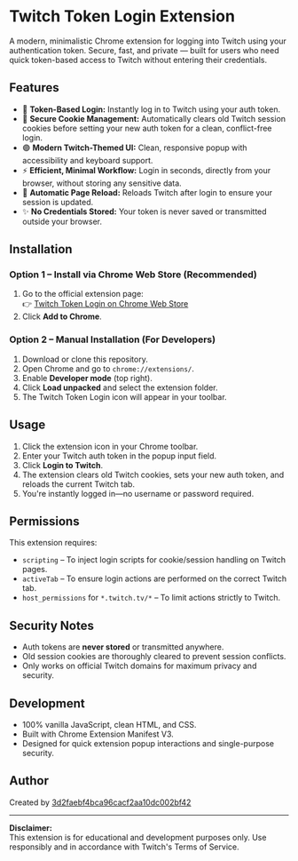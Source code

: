 # Twitch Token Login Extension

A modern, minimalistic Chrome extension for logging into Twitch using your authentication token. Secure, fast, and private — built for users who need quick token-based access to Twitch without entering their credentials.

## Features

- 🔑 **Token-Based Login:** Instantly log in to Twitch using your auth token.
- 🧹 **Secure Cookie Management:** Automatically clears old Twitch session cookies before setting your new auth token for a clean, conflict-free login.
- 🟣 **Modern Twitch-Themed UI:** Clean, responsive popup with accessibility and keyboard support.
- ⚡ **Efficient, Minimal Workflow:** Login in seconds, directly from your browser, without storing any sensitive data.
- 🔄 **Automatic Page Reload:** Reloads Twitch after login to ensure your session is updated.
- ✨ **No Credentials Stored:** Your token is never saved or transmitted outside your browser.

## Installation

### Option 1 – Install via Chrome Web Store (Recommended)
1. Go to the official extension page:  
   👉 [Twitch Token Login on Chrome Web Store](https://chromewebstore.google.com/detail/twitch-token-login/hhcibbgfnijghlpdkejnhflklnloihac)
2. Click **Add to Chrome**.

### Option 2 – Manual Installation (For Developers)
1. Download or clone this repository.
2. Open Chrome and go to `chrome://extensions/`.
3. Enable **Developer mode** (top right).
4. Click **Load unpacked** and select the extension folder.
5. The Twitch Token Login icon will appear in your toolbar.

## Usage

1. Click the extension icon in your Chrome toolbar.
2. Enter your Twitch auth token in the popup input field.
3. Click **Login to Twitch**.
4. The extension clears old Twitch cookies, sets your new auth token, and reloads the current Twitch tab.
5. You're instantly logged in—no username or password required.

## Permissions

This extension requires:
- `scripting` – To inject login scripts for cookie/session handling on Twitch pages.
- `activeTab` – To ensure login actions are performed on the correct Twitch tab.
- `host_permissions` for `*.twitch.tv/*` – To limit actions strictly to Twitch.

## Security Notes

- Auth tokens are **never stored** or transmitted anywhere.
- Old session cookies are thoroughly cleared to prevent session conflicts.
- Only works on official Twitch domains for maximum privacy and security.

## Development

- 100% vanilla JavaScript, clean HTML, and CSS.
- Built with Chrome Extension Manifest V3.
- Designed for quick extension popup interactions and single-purpose security.

## Author

Created by [3d2faebf4bca96cacf2aa10dc002bf42](https://github.com/3d2faebf4bca96cacf2aa10dc002bf42)

---

**Disclaimer:**  
This extension is for educational and development purposes only. Use responsibly and in accordance with Twitch's Terms of Service.
